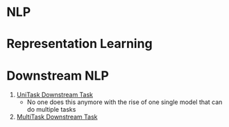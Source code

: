 # NLP

# Representation Learning

# Downstream NLP
1. [UniTask Downstream Task](https://github.com/khetansarvesh/NLP/tree/main/unitask_downstream_nlp)
   - No one does this anymore with the rise of one single model that can do multiple tasks
3. [MultiTask Downstream Task]()
